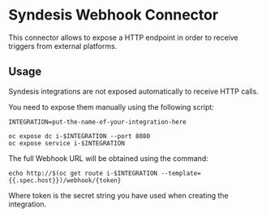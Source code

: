 # Syndesis Webhook Connector

This connector allows to expose a HTTP endpoint in order to receive triggers from external platforms. 

## Usage

Syndesis integrations are not exposed automatically to receive HTTP calls.

You need to expose them manually using the following script:

```
INTEGRATION=put-the-name-of-your-integration-here
 
oc expose dc i-$INTEGRATION --port 8080
oc expose service i-$INTEGRATION
``` 

The full Webhook URL will be obtained using the command:

```
echo http://$(oc get route i-$INTEGRATION --template={{.spec.host}})/webhook/{token}
```

Where token is the secret string you have used when creating the integration.
